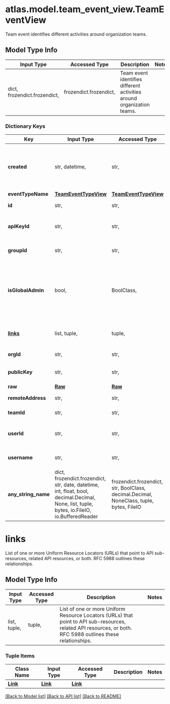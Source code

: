 # atlas.model.team_event_view.TeamEventView

Team event identifies different activities around organization teams.

## Model Type Info
Input Type | Accessed Type | Description | Notes
------------ | ------------- | ------------- | -------------
dict, frozendict.frozendict,  | frozendict.frozendict,  | Team event identifies different activities around organization teams. | 

### Dictionary Keys
Key | Input Type | Accessed Type | Description | Notes
------------ | ------------- | ------------- | ------------- | -------------
**created** | str, datetime,  | str,  | Date and time when this event occurred. This parameter expresses its value in the &lt;a href&#x3D;\&quot;https://en.wikipedia.org/wiki/ISO_8601\&quot; target&#x3D;\&quot;_blank\&quot; rel&#x3D;\&quot;noopener noreferrer\&quot;&gt;ISO 8601&lt;/a&gt; timestamp format in UTC. | value must conform to RFC-3339 date-time
**eventTypeName** | [**TeamEventTypeView**](TeamEventTypeView.md) | [**TeamEventTypeView**](TeamEventTypeView.md) |  | 
**id** | str,  | str,  | Unique 24-hexadecimal digit string that identifies the event. | 
**apiKeyId** | str,  | str,  | Unique 24-hexadecimal digit string that identifies the [API Key](https://dochub.mongodb.org/core/atlas-create-prog-api-key) that triggered the event. If this resource returns this parameter, it doesn&#x27;t return the **userId** parameter. | [optional] 
**groupId** | str,  | str,  | Unique 24-hexadecimal digit string that identifies the project in which the event occurred. The **eventId** identifies the specific event. | [optional] 
**isGlobalAdmin** | bool,  | BoolClass,  | Flag that indicates whether a MongoDB employee triggered the specified event. | [optional] if omitted the server will use the default value of False
**[links](#links)** | list, tuple,  | tuple,  | List of one or more Uniform Resource Locators (URLs) that point to API sub-resources, related API resources, or both. RFC 5988 outlines these relationships. | [optional] 
**orgId** | str,  | str,  | Unique 24-hexadecimal digit string that identifies the organization to which these events apply. | [optional] 
**publicKey** | str,  | str,  | Public part of the [API Key](https://dochub.mongodb.org/core/atlas-create-prog-api-key) that triggered the event. If this resource returns this parameter, it doesn&#x27;t return the **username** parameter. | [optional] 
**raw** | [**Raw**](Raw.md) | [**Raw**](Raw.md) |  | [optional] 
**remoteAddress** | str,  | str,  | IPv4 or IPv6 address from which the user triggered this event. | [optional] 
**teamId** | str,  | str,  | Unique 24-hexadecimal digit string that identifies the organization team associated with this event. | [optional] 
**userId** | str,  | str,  | Unique 24-hexadecimal digit string that identifies the console user who triggered the event. If this resource returns this parameter, it doesn&#x27;t return the **apiKeyId** parameter. | [optional] 
**username** | str,  | str,  | Email address for the user who triggered this event. If this resource returns this parameter, it doesn&#x27;t return the **publicApiKey** parameter. | [optional] 
**any_string_name** | dict, frozendict.frozendict, str, date, datetime, int, float, bool, decimal.Decimal, None, list, tuple, bytes, io.FileIO, io.BufferedReader | frozendict.frozendict, str, BoolClass, decimal.Decimal, NoneClass, tuple, bytes, FileIO | any string name can be used but the value must be the correct type | [optional]

# links

List of one or more Uniform Resource Locators (URLs) that point to API sub-resources, related API resources, or both. RFC 5988 outlines these relationships.

## Model Type Info
Input Type | Accessed Type | Description | Notes
------------ | ------------- | ------------- | -------------
list, tuple,  | tuple,  | List of one or more Uniform Resource Locators (URLs) that point to API sub-resources, related API resources, or both. RFC 5988 outlines these relationships. | 

### Tuple Items
Class Name | Input Type | Accessed Type | Description | Notes
------------- | ------------- | ------------- | ------------- | -------------
[**Link**](Link.md) | [**Link**](Link.md) | [**Link**](Link.md) |  | 

[[Back to Model list]](../../README.md#documentation-for-models) [[Back to API list]](../../README.md#documentation-for-api-endpoints) [[Back to README]](../../README.md)

